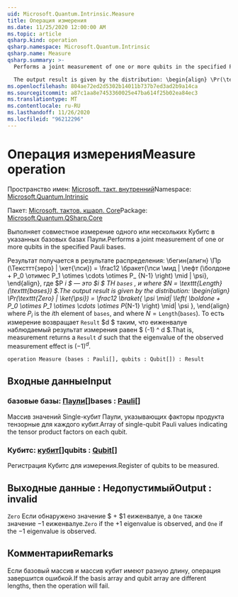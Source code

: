 ```yaml
---
uid: Microsoft.Quantum.Intrinsic.Measure
title: Операция измерения
ms.date: 11/25/2020 12:00:00 AM
ms.topic: article
qsharp.kind: operation
qsharp.namespace: Microsoft.Quantum.Intrinsic
qsharp.name: Measure
qsharp.summary: >-
  Performs a joint measurement of one or more qubits in the specified Pauli bases.

  The output result is given by the distribution: \begin{align} \Pr(\texttt{Zero} | \ket{\psi}) = \frac12 \braket{ \psi \mid| \left( \boldone + P_0 \otimes P_1 \otimes \cdots \otimes P_{N-1} \right) \mid| \psi }, \end{align} where $P_i$ is the $i$th element of `bases`, and where $N = \texttt{Length}(\texttt{bases})$. That is, measurement returns a `Result` $d$ such that the eigenvalue of the observed measurement effect is $(-1)^d$.
ms.openlocfilehash: 804ae72ed2d5302b14011b737b7ed3ad2b9a14ca
ms.sourcegitcommit: a87c1aa8e7453360025e47ba614f25b02ea84ec3
ms.translationtype: MT
ms.contentlocale: ru-RU
ms.lasthandoff: 11/26/2020
ms.locfileid: "96212296"
---
```

# <a name="measure-operation"></a><span data-ttu-id="95ca6-102">Операция измерения</span><span class="sxs-lookup"><span data-stu-id="95ca6-102">Measure operation</span></span>

<span data-ttu-id="95ca6-103">Пространство имен: [Microsoft. такт. внутренний](xref:Microsoft.Quantum.Intrinsic)</span><span class="sxs-lookup"><span data-stu-id="95ca6-103">Namespace: [Microsoft.Quantum.Intrinsic](xref:Microsoft.Quantum.Intrinsic)</span></span>

<span data-ttu-id="95ca6-104">Пакет: [Microsoft. тактов. кшарп. Core](https://nuget.org/packages/Microsoft.Quantum.QSharp.Core)</span><span class="sxs-lookup"><span data-stu-id="95ca6-104">Package: [Microsoft.Quantum.QSharp.Core](https://nuget.org/packages/Microsoft.Quantum.QSharp.Core)</span></span>


<span data-ttu-id="95ca6-105">Выполняет совместное измерение одного или нескольких Кубитс в указанных базовых базах Паули.</span><span class="sxs-lookup"><span data-stu-id="95ca6-105">Performs a joint measurement of one or more qubits in the specified Pauli bases.</span></span>

<span data-ttu-id="95ca6-106">Результат получается в результате распределения: \бегин{алигн} \Пр (\Тексттт{зеро} | \кет{\пси}) = \frac12 \бракет{\пси \мид | \лефт (\болдоне + P_0 \отимес P_1 \otimes \cdots \otimes P_ {N-1} \right) \mid | \psi}, \end{align}, где $P _i $ — это $i $ TH `bases` , и where $N = \texttt{Length} (\texttt{bases}) $.</span><span class="sxs-lookup"><span data-stu-id="95ca6-106">The output result is given by the distribution: \begin{align} \Pr(\texttt{Zero} | \ket{\psi}) = \frac12 \braket{ \psi \mid| \left( \boldone + P_0 \otimes P_1 \otimes \cdots \otimes P_{N-1} \right) \mid| \psi }, \end{align} where $P_i$ is the $i$th element of `bases`, and where $N = \texttt{Length}(\texttt{bases})$.</span></span>
<span data-ttu-id="95ca6-107">То есть измерение возвращает `Result` $d $ таким, что еиженвалуе наблюдаемый результат измерения равен $ (-1) ^ d $.</span><span class="sxs-lookup"><span data-stu-id="95ca6-107">That is, measurement returns a `Result` $d$ such that the eigenvalue of the observed measurement effect is $(-1)^d$.</span></span>

```qsharp
operation Measure (bases : Pauli[], qubits : Qubit[]) : Result
```


## <a name="input"></a><span data-ttu-id="95ca6-108">Входные данные</span><span class="sxs-lookup"><span data-stu-id="95ca6-108">Input</span></span>

### <a name="bases--pauli"></a><span data-ttu-id="95ca6-109">базовые базы: [Паули](xref:microsoft.quantum.lang-ref.pauli)[]</span><span class="sxs-lookup"><span data-stu-id="95ca6-109">bases : [Pauli](xref:microsoft.quantum.lang-ref.pauli)[]</span></span>

<span data-ttu-id="95ca6-110">Массив значений Single-кубит Паули, указывающих факторы продукта тензорные для каждого кубит.</span><span class="sxs-lookup"><span data-stu-id="95ca6-110">Array of single-qubit Pauli values indicating the tensor product factors on each qubit.</span></span>


### <a name="qubits--qubit"></a><span data-ttu-id="95ca6-111">Кубитс: [кубит](xref:microsoft.quantum.lang-ref.qubit)[]</span><span class="sxs-lookup"><span data-stu-id="95ca6-111">qubits : [Qubit](xref:microsoft.quantum.lang-ref.qubit)[]</span></span>

<span data-ttu-id="95ca6-112">Регистрация Кубитс для измерения.</span><span class="sxs-lookup"><span data-stu-id="95ca6-112">Register of qubits to be measured.</span></span>



## <a name="output--__invalidresult__"></a><span data-ttu-id="95ca6-113">Выходные данные __: <Result> Недопустимый__</span><span class="sxs-lookup"><span data-stu-id="95ca6-113">Output : __invalid<Result>__</span></span>

<span data-ttu-id="95ca6-114">`Zero` Если обнаружено значение $ + $1 еиженвалуе, а `One` также значение $-$1 еиженвалуе.</span><span class="sxs-lookup"><span data-stu-id="95ca6-114">`Zero` if the $+1$ eigenvalue is observed, and `One` if the $-1$ eigenvalue is observed.</span></span>

## <a name="remarks"></a><span data-ttu-id="95ca6-115">Комментарии</span><span class="sxs-lookup"><span data-stu-id="95ca6-115">Remarks</span></span>

<span data-ttu-id="95ca6-116">Если базовый массив и массив кубит имеют разную длину, операция завершится ошибкой.</span><span class="sxs-lookup"><span data-stu-id="95ca6-116">If the basis array and qubit array are different lengths, then the operation will fail.</span></span>
